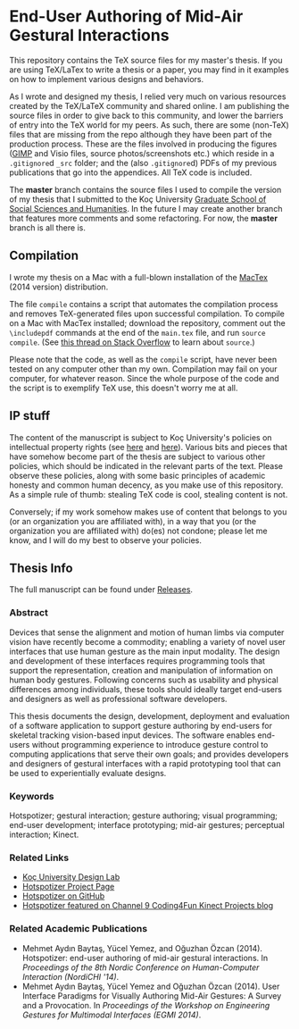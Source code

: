 # End-User Authoring of Mid-Air Gestural Interactions

This repository contains the TeX source files for my master's thesis. If you are using TeX/LaTex to write a thesis or a paper, you may find in it examples on how to implement various designs and behaviors.

As I wrote and designed my thesis, I relied very much on various resources created by the TeX/LaTeX community and shared online. I am publishing the source files in order to give back to this community, and lower the barriers of entry into the TeX world for my peers. As such, there are some (non-TeX) files that are missing from the repo although they have been part of the production process. These are the files involved in producing the figures ([GIMP](http://www.gimp.org/) and Visio files, source photos/screenshots etc.) which reside in a `.gitignore`d `_src` folder; and the (also `.gitignore`d) PDFs of my previous publications that go into the appendices. All TeX code is included.

The **master** branch contains the source files I used to compile the version of my thesis that I submitted to the Koç University [Graduate School of Social Sciences and Humanities](http://gsssh.ku.edu.tr). In the future I may create another branch that features more comments and some refactoring. For now, the **master** branch is all there is.

## Compilation

I wrote my thesis on a Mac with a full-blown installation of the [MacTex](https://tug.org/mactex/) (2014 version) distribution.

The file `compile` contains a script that automates the compilation process and removes TeX-generated files upon successful compilation. To compile on a Mac with MacTex installed; download the repository, comment out the `\includepdf` commands at the end of the `main.tex` file, and run `source compile`. (See [this thread on Stack Overflow](http://stackoverflow.com/questions/13786499/source-vs-sh-in-linux-what-is-the-difference) to learn about `source`.)

Please note that the code, as well as the `compile` script, have never been tested on any computer other than my own. Compilation may fail on your computer, for whatever reason. Since the whole purpose of the code and the script is to exemplify TeX use, this doesn't worry me at all.

## IP stuff

The content of the manuscript is subject to Koç University's policies on intellectual property rights (see [here](http://gsssh.ku.edu.tr/rules-regulations) and [here](http://vprd.ku.edu.tr/research/grand)). Various bits and pieces that have somehow become part of the thesis are subject to various other policies, which should be indicated in the relevant parts of the text. Please observe these policies, along with some basic principles of academic honesty and common human decency, as you make use of this repository. As a simple rule of thumb: stealing TeX code is cool, stealing content is not.

Conversely; if my work somehow makes use of content that belongs to you (or an organization you are affiliated with), in a way that you (or the organization you are affiliated with) do(es) not condone; please let me know, and I will do my best to observe your policies.

## Thesis Info

The full manuscript can be found under [Releases](https://github.com/mbaytas/thesis/releases).

### Abstract

Devices that sense the alignment and motion of human limbs via computer vision have recently become a commodity; enabling a variety of novel user interfaces that use human gesture as the main input modality. The design and development of these interfaces requires programming tools that support the representation, creation and manipulation of information on human body gestures. Following concerns such as usability and physical differences among individuals, these tools should ideally target end-users and designers as well as professional software developers.

This thesis documents the design, development, deployment and evaluation of a software application to support gesture authoring by end-users for skeletal tracking vision-based input devices. The software enables end-users without programming experience to introduce gesture control to computing applications that serve their own goals; and provides developers and designers of gestural interfaces with a rapid prototyping tool that can be used to experientially evaluate designs.

### Keywords

Hotspotizer; gestural interaction; gesture authoring; visual programming; end-user development; interface prototyping; mid-air gestures; perceptual interaction; Kinect.

### Related Links

- [Koç University Design Lab](http://designlab.ku.edu.tr/)
- [Hotspotizer Project Page](http://designlab.ku.edu.tr/design-thinking-research-group/hotspotizer/)
- [Hotspotizer on GitHub](https://github.com/mbaytas/hotspotizer)
- [Hotspotizer featured on Channel 9 Coding4Fun Kinect Projects blog](http://channel9.msdn.com/coding4fun/kinect/Todays-hot-project-Hotspotizer)

### Related Academic Publications

- Mehmet Aydın Baytaş, Yücel Yemez, and Oğuzhan Özcan (2014). Hotspotizer: end-user authoring of mid-air gestural interactions. In *Proceedings of the 8th Nordic Conference on Human-Computer Interaction (NordiCHI '14)*.
- Mehmet Aydın Baytaş, Yücel Yemez and Oğuzhan Özcan (2014). User Interface Paradigms for Visually Authoring Mid-Air Gestures: A Survey and a Provocation. In *Proceedings of the Workshop on Engineering Gestures for Multimodal Interfaces (EGMI 2014)*.
